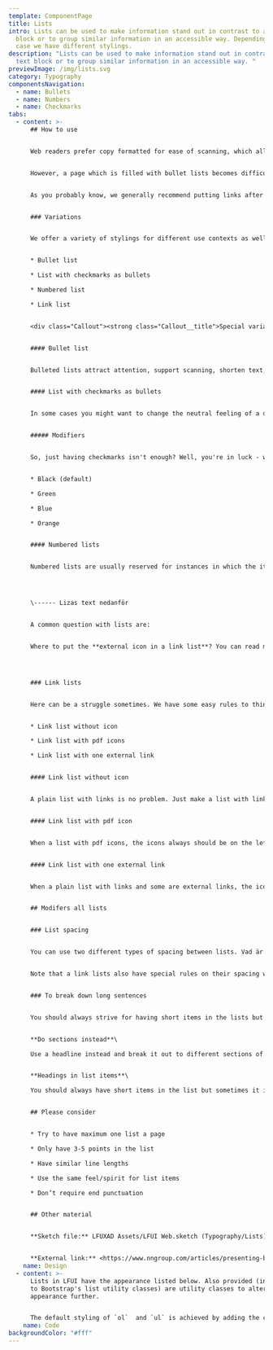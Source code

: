 ```yaml
---
template: ComponentPage
title: Lists
intro: Lists can be used to make information stand out in contrast to a text
  block or to group similar information in an accessible way. Depending on use
  case we have different stylings.
description: "Lists can be used to make information stand out in contrast to a
  text block or to group similar information in an accessible way. "
previewImage: /img/lists.svg
category: Typography
componentsNavigation:
  - name: Bullets
  - name: Numbers
  - name: Checkmarks
tabs:
  - content: >-
      ## How to use


      Web readers prefer copy formatted for ease of scanning, which allows them to easily skip through chunks of text to get to areas of interest. List elements helps to break up large blocks of text, make complex articles and product information easier to grasp, and make key information stand out. 


      However, a page which is filled with bullet lists becomes difficult to read as well. For that reason we recommend that you only use one bullet list per page, and a have a rule of no more than one bullet list per section. For optimal reading experience, a bullet list should contain 3-5 items.


      As you probably know, we generally recommend putting links after a text block (otherwise, [read this section](body-text#links-in-body-text)). However, when it comes to a list that would actually make it more difficult to identify what the link relates to. Thus, we recommend to phrase the list item in such a way that the link naturally can be placed at the end of the text but still inline with the text *(if you want to put one link to summarise the whole list, the normal recommendation of putting the link after the the textblock applies).*


      ### Variations


      We offer a variety of stylings for different use contexts as well as specific way of handling lists which only include links:


      * Bullet list

      * List with checkmarks as bullets

      * Numbered list

      * Link list


      <div class="Callout"><strong class="Callout__title">Special variation on lansforsakringar.se </strong><p class="Callout__text">An additional variation exists locally on lansforsakringar.se, which isn't a part of LFUI/LFDS. This variation can be used with either numbering och checkmarks, and features a bigger than normal list item (number or checkmark) within a circle. These go great with 3-4 lines of text and are recommended for 2-4 items.</p></div>


      #### Bullet list


      Bulleted lists attract attention, support scanning, shorten text, and reveal the relationship of items. Our bullet list are a styling of the standard html-tag ul. The first level is a red and filled circle, the second is red and outlined whereas the third is square and blue. In customer facing lists you should never go as the third level.


      #### List with checkmarks as bullets


      In some cases you might want to change the neutral feeling of a dot/circle to a more positively loaded bullet - in that case we have just the thing for you! Checkmarks as bullets. Just beware - they do not have any sublevels designed and just use the sublevels of a standard bullet list.


      ##### Modifiers


      So, just having checkmarks isn't enough? Well, you're in luck - we offer them in four colours:


      * Black (default)

      * Green

      * Blue

      * Orange


      #### Numbered lists


      Numbered lists are usually reserved for instances in which the items must occur in a specific order, such as steps in a procedure, or when keeping count is important, such as a top 5 list. Use numbered lists only when the sequence or count of items are important.




      \------ Lizas text nedanför


      A common question with lists are:


      Where to put the **external icon in a link list**? You can read more about that in the specifik link list part below.




      ### Link lists


      Here can be a struggle sometimes. We have some easy rules to think about. 


      * Link list without icon

      * Link list with pdf icons

      * Link list with one external link


      #### Link list without icon


      A plain list with links is no problem. Just make a list with linkes and thats that.


      #### Link list with pdf icon


      When a list with pdf icons, the icons always should be on the left side. 


      #### Link list with one external link


      When a plain list with links and some are external links, the icon can be to the right. 


      ## Modifers all lists


      ### List spacing


      You can use two different types of spacing between lists. Vad är det för regler när de olika ska användas? //Lägg till


      Note that a link lists also have special rules on their spacing when placed vertically.


      ### To break down long sentences


      You should always strive for having short items in the lists but sometimes it is harder to do. Here are some help. 


      **Do sections instead**\

      Use a headline instead and break it out to different sections of text, it makes the readers identify the main points of each section and easier to grasp. To highlight and simulate dots you can always make a small graphical element to the right of the textarea.


      **Headings in list items**\

      You should always have short items in the list but sometimes it is harder to do. Make a headline short and pop out with bold text then make a new row in the dot item and put the longer sentence under. 


      ## Please consider


      * Try to have maximum one list a page

      * Only have 3-5 points in the list

      * Have similar line lengths

      * Use the same feel/spirit for list items

      * Don’t require end punctuation


      ## Other material


      **Sketch file:** LFUXAD Assets/LFUI Web.sketch (Typography/Lists)


      **External link:** <https://www.nngroup.com/articles/presenting-bulleted-lists/>
    name: Design
  - content: >-
      Lists in LFUI have the appearance listed below. Also provided (in addition
      to Bootstrap's list utility classes) are utility classes to alter the list
      appearance further.


      The default styling of `ol`  and `ul` is achieved by adding the corresponding class to the element at hand. This means if you're building an ul, also append the `ul` class to that element (and vice versa in the `ol` case).
    name: Code
backgroundColor: "#fff"
---
```

